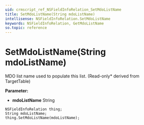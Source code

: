 ```yaml
---
uid: crmscript_ref_NSFieldInfoRelation_SetMdoListName
title: SetMdoListName(String mdoListName)
intellisense: NSFieldInfoRelation.SetMdoListName
keywords: NSFieldInfoRelation, GetMdoListName
so.topic: reference
---
```


# SetMdoListName(String mdoListName)

MDO list name used to populate this list. (Read-only* derived from TargetTable)

**Parameter:** 
* **mdoListName** String

```crmscript
NSFieldInfoRelation thing;
String mdoListName;
thing.SetMdoListName(mdoListName);
```

